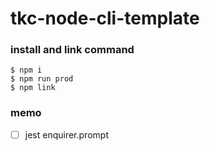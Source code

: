 # tkc-node-cli-template

### install and link command

```
$ npm i
$ npm run prod
$ npm link
```

### memo

- [ ] jest enquirer.prompt
